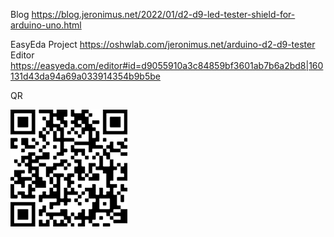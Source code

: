 
Blog
https://blog.jeronimus.net/2022/01/d2-d9-led-tester-shield-for-arduino-uno.html


EasyEda
Project  https://oshwlab.com/jeronimus.net/arduino-d2-d9-tester
Editor
https://easyeda.com/editor#id=d9055910a3c84859bf3601ab7b6a2bd8|160131d43da94a69a033914354b9b5be

QR

![EasyEdaRQ](/assets/images/EasyEdaQR.png)

